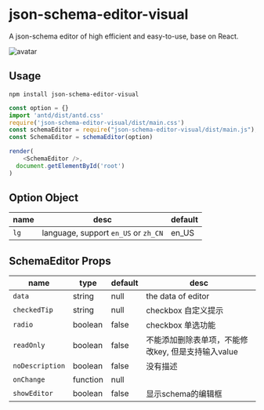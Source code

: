 # json-schema-editor-visual
A json-schema editor of high efficient and easy-to-use, base on React.

![avatar](json-schema-editor-visual.jpg)

## Usage
```
npm install json-schema-editor-visual
```

```js
const option = {}
import 'antd/dist/antd.css'
require('json-schema-editor-visual/dist/main.css')
const schemaEditor = require("json-schema-editor-visual/dist/main.js");
const SchemaEditor = schemaEditor(option)

render(
    <SchemaEditor />,
  document.getElementById('root')
)
```

## Option Object

| name | desc | default |
| ---- | ----------- | --------- |
| `lg` | language, support `en_US` or `zh_CN` | en_US 

## SchemaEditor Props

| name | type | default | desc
| ---- | ----------- | --------- | --------- |
| `data` | string | null | the data of editor
| `checkedTip`| string | null |checkbox 自定义提示 |
| `radio`| boolean | false | checkbox 单选功能 |
| `readOnly`| boolean | false |不能添加删除表单项，不能修改key, 但是支持输入value | 
| `noDescription`| boolean | false |没有描述 |
| `onChange`| function | null | |
| `showEditor` | boolean | false | 显示schema的编辑框 |

